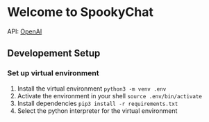 # Welcome to SpookyChat

API: [OpenAI](https://platform.openai.com/docs/quickstart)

## Developement Setup

### Set up virtual environment

1. Install the virtual environment `python3 -m venv .env`
2. Activate the environment in your shell `source .env/bin/activate`
3. Install dependencies `pip3 install -r requirements.txt`
4. Select the python interpreter for the virtual environment
